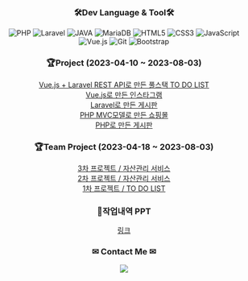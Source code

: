 <h3 align="center"><b>🛠Dev Language & Tool🛠</b></h3>
<p align="center">
<img alt="PHP" src ="https://img.shields.io/badge/PHP-777BB4.svg?&style=flat-square&logo=PHP&logoColor=white"/>
<img alt="Laravel" src="https://img.shields.io/badge/Laravel-FF2D20?style=flat-square&logo=Laravel&logoColor=white">
<img alt="JAVA" src="https://img.shields.io/badge/Java-007396?style=flat-square&logo=Java&logoColor=white"/>
<img alt="MariaDB" src ="https://img.shields.io/badge/MariaDB-003545.svg?&style=flat-square&logo=MariaDB&logoColor=white"/>
<img alt="HTML5" src="https://img.shields.io/badge/HTML5-E34F26?style=flat-square&logo=html5&logoColor=white">
<img alt="CSS3" src="https://img.shields.io/badge/CSS-1572B6?style=flat-square&logo=css3&logoColor=white">
<img alt="JavaScript" src="https://img.shields.io/badge/JavaScript-F7DF1E?style=flat-square&logo=javascript&logoColor=black">
<img alt="Vue.js" src="https://img.shields.io/badge/Vue.js-4FC08D?style=flat-square&logo=Vue.js&logoColor=white">
<img alt="Git" src="https://img.shields.io/badge/Git-F05032?style=flat-square&logo=Git&logoColor=white">
<img alt="Bootstrap" src ="https://img.shields.io/badge/Bootstrap-7952B3?&logo=Bootstrap&logoColor=white"/>
 </p>

<h3 align="center"><b>🏆Project (2023-04-10 ~ 2023-08-03)</b></h3>
<p align="center">
 <a href="https://github.com/EunyoungSin/vue_todolist">Vue.js + Laravel REST API로 만든 풀스택 TO DO LIST</a><br>
 <a href="https://github.com/EunyoungSin/PHPFULLSTACK/tree/main/vue/vuestagram">Vue.js로 만든 인스타그램</a><br>
 <a href="https://github.com/EunyoungSin/laravel_board">Laravel로 만든 게시판</a><br>
 <a href="https://github.com/EunyoungSin/mini_shop">PHP MVC모델로 만든 쇼핑몰</a><br>
 <a href="https://github.com/EunyoungSin/mini_board">PHP로 만든 게시판</a><br>
</p>

<h3 align="center"><b>🏆Team Project (2023-04-18 ~ 2023-08-03)</b></h3>
<p align="center">
 <a href="https://github.com/PHP-506-Money/3rd_project">3차 프로젝트 / 자산관리 서비스</a><br>
 <a href="https://github.com/PHP-506-Money/2nd_project_v2">2차 프로젝트 / 자산관리 서비스</a><br>
 <a href="https://github.com/PHP-506-1/PHP_1STPJ">1차 프로젝트 / TO DO LIST</a><br>
</p>

<h3 align="center"><b>📜작업내역 PPT</b></h3>
<p align="center">
 <a href="https://docs.google.com/presentation/d/1NTKDMqfAv2gplG7mYCZ82fXLm1c98gGhsbcuWcthB64/edit?usp=sharing">링크</a>
</p>

<h3 align="center">✉ Contact Me ✉</h3>
<div align="center"><a href="ey5742@gmail.com"><img src="https://img.shields.io/badge/Gmail-d14836?style=flat&logo=Gmail&logoColor=white" /></a></div>
